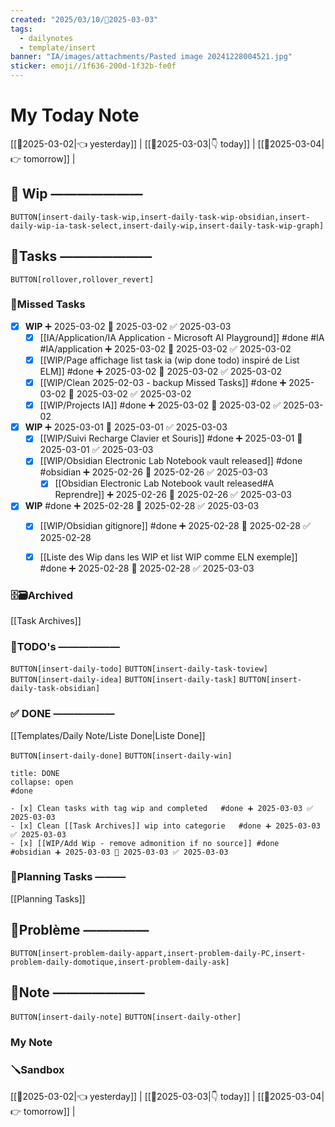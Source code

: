 ```yaml
---
created: "2025/03/10/📒2025-03-03"
tags:
  - dailynotes
  - template/insert
banner: "IA/images/attachments/Pasted image 20241228004521.jpg"
sticker: emoji//1f636-200d-1f32b-fe0f
---
```

# My Today Note

[[📒2025-03-02|👈 yesterday]] | [[📒2025-03-03|👇 today]] | [[📒2025-03-04|👉 tomorrow]] |

## 🚧 Wip ———————

`BUTTON[insert-daily-task-wip,insert-daily-task-wip-obsidian,insert-daily-wip-ia-task-select,insert-daily-wip,insert-daily-task-wip-graph]`


## 🚀Tasks ———————

`BUTTON[rollover,rollover_revert]`
### 🥷Missed Tasks
- [x] **WIP** ➕ 2025-03-02 🛫 2025-03-02 ✅ 2025-03-03
    - [x] [[IA/Application/IA Application - Microsoft AI Playground]] #done #IA #IA/application ➕ 2025-03-02 🛫 2025-03-02 ✅ 2025-03-02
    - [x] [[WIP/Page affichage list task ia (wip done todo) inspiré de List ELM]] #done ➕ 2025-03-02 🛫 2025-03-02 ✅ 2025-03-02
    - [x] [[WIP/Clean 2025-02-03 - backup Missed Tasks]] #done ➕ 2025-03-02 🛫 2025-03-02 ✅ 2025-03-02
    - [x] [[WIP/Projects IA]] #done ➕ 2025-03-02 🛫 2025-03-02 ✅ 2025-03-02
- [x] **WIP** ➕ 2025-03-01 🛫 2025-03-01 ✅ 2025-03-03
    - [x] [[WIP/Suivi Recharge Clavier et Souris]] #done ➕ 2025-03-01 🛫 2025-03-01 ✅ 2025-03-03
    - [x] [[WIP/Obsidian Electronic Lab Notebook vault released]] #done #obsidian ➕ 2025-02-26 🛫 2025-02-26 ✅ 2025-03-03
	    - [x] [[Obsidian Electronic Lab Notebook vault released#A Reprendre]] ➕ 2025-02-26 🛫 2025-02-26 ✅ 2025-03-03
- [x] **WIP** #done ➕ 2025-02-28 🛫 2025-02-28 ✅ 2025-03-03
    - [x] [[WIP/Obsidian gitignore]] #done  ➕ 2025-02-28 🛫 2025-02-28 ✅ 2025-02-28
    - [x] [[Liste des Wip dans les WIP et list WIP comme ELN exemple]] #done ➕ 2025-02-28 🛫 2025-02-28 ✅ 2025-03-03


### 🗄️🗃️Archived

[[Task Archives]]
### 📎TODO's ——————

`BUTTON[insert-daily-todo]`    `BUTTON[insert-daily-task-toview]`    `BUTTON[insert-daily-idea]`    `BUTTON[insert-daily-task]`  `BUTTON[insert-daily-task-obsidian]`

 
### ✅ DONE ——————

[[Templates/Daily Note/Liste Done|Liste Done]]

 `BUTTON[insert-daily-done]` `BUTTON[insert-daily-win]`
 

`````ad-done
title: DONE
collapse: open
#done 

- [x] Clean tasks with tag wip and completed   #done ➕ 2025-03-03 ✅ 2025-03-03
- [x] Clean [[Task Archives]] wip into categorie   #done ➕ 2025-03-03 ✅ 2025-03-03
- [x] [[WIP/Add Wip - remove admonition if no source]] #done  #obsidian ➕ 2025-03-03 🛫 2025-03-03 ✅ 2025-03-03

`````

 

### 📅Planning Tasks ———

[[Planning Tasks]]





## 🚨Problème —————

`BUTTON[insert-problem-daily-appart,insert-problem-daily-PC,insert-problem-daily-domotique,insert-problem-daily-ask]`

## 📝Note ———————

`BUTTON[insert-daily-note]` `BUTTON[insert-daily-other]`
### My Note


### 🪛Sandbox 







[[📒2025-03-02|👈 yesterday]] | [[📒2025-03-03|👇 today]] | [[📒2025-03-04|👉 tomorrow]] |
